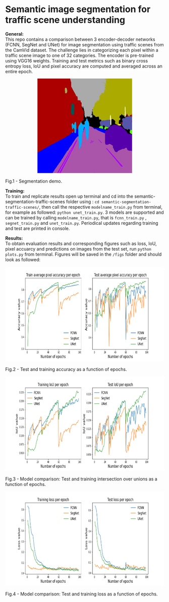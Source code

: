 # Semantic image segmentation for traffic scene understanding
 
**General:**
<br>
This repo contains a comparison between 3 encoder-decoder networks (FCNN, SegNet and UNet) for image segmentation using traffic scenes from the CamVid dataset. The challenge lies in categorizing each pixel within a traffic scene image to one of 32 categories. The encoder is pre-trained using VGG16 weights. Training and test metrics such as binary cross entropy loss, IoU and pixel accuracy are computed and averaged across an entire epoch.

<p align="center">
  <img width="300" height="300" src=/figs/unet_segmentation.jpg?raw=true "Training Environment">
	<figcaption>Fig.1 - Segmentation demo.</figcaption>
</p>

**Training:**
<br>
To train and replicate results open up terminal and cd into the semantic-segmentation-traffic-scenes folder using : ```cd semantic-segmentation-traffic-scenes/```, then call the respective ```modelname_train.py``` from terminal, for example as followed: ```python unet_train.py```. 3 models are supported and can be trained by calling ```modelname_train.py```, that is ```fcnn_train.py``` , ```segnet_train.py``` and ```unet_train.py```. Periodical updates regarding training and test are printed in console.

**Results:**
<br>
To obtain evaluation results and corresponding figures such as loss, IoU, pixel accuarcy and predictions on images from the test set, run ```python plots.py``` from terminal. Figures will be saved in the ```/figs``` folder and should look as followed:


<p align="center">
  <img width="700" height="300" src=/figs/test_vs_test_acc.png?raw=true "Training Environment">
	<figcaption>Fig.2 - Test and training accuracy as a function of epochs.</figcaption>
</p>

<p align="center">
  <img width="700" height="300" src=/figs/test_vs_test_iou.png?raw=true "Training Environment">
	<figcaption>Fig.3 - Model comparison: Test and training intersection over unions as a function of epochs.</figcaption>
</p>


<p align="center">
  <img width="700" height="300" src=/figs/test_vs_test_loss.png?raw=true "Training Environment">
	<figcaption>Fig.4 - Model comparison: Test and training loss as a function of epochs.</figcaption>
</p>


